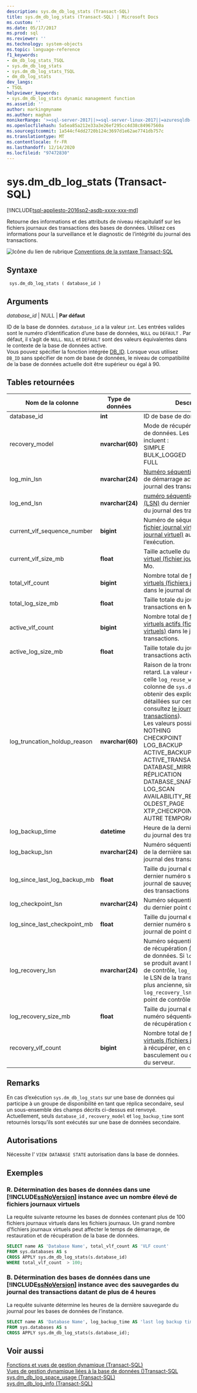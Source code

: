 ```yaml
---
description: sys.dm_db_log_stats (Transact-SQL)
title: sys.dm_db_log_stats (Transact-SQL) | Microsoft Docs
ms.custom: ''
ms.date: 05/17/2017
ms.prod: sql
ms.reviewer: ''
ms.technology: system-objects
ms.topic: language-reference
f1_keywords:
- dm_db_log_stats_TSQL
- sys.dm_db_log_stats
- sys.dm_db_log_stats_TSQL
- dm_db_log_stats
dev_langs:
- TSQL
helpviewer_keywords:
- sys.dm_db_log_stats dynamic management function
ms.assetid: ''
author: markingmyname
ms.author: maghan
monikerRange: '>=sql-server-2017||>=sql-server-linux-2017||=azuresqldb-mi-current'
ms.openlocfilehash: 5a5ea85a212e33a3e26ef295cc4d38c84967560a
ms.sourcegitcommit: 1a544cf4dd2720b124c3697d1e62ae7741db757c
ms.translationtype: MT
ms.contentlocale: fr-FR
ms.lasthandoff: 12/14/2020
ms.locfileid: "97472830"
---
```

# <a name="sysdm_db_log_stats-transact-sql"></a>sys.dm_db_log_stats (Transact-SQL)   
[!INCLUDE[tsql-appliesto-2016sp2-asdb-xxxx-xxx-md](../../includes/tsql-appliesto-2016sp2-asdb-xxxx-xxx-md.md)]

Retourne des informations et des attributs de niveau récapitulatif sur les fichiers journaux des transactions des bases de données. Utilisez ces informations pour la surveillance et le diagnostic de l’intégrité du journal des transactions.   
  
 ![Icône du lien de rubrique](../../database-engine/configure-windows/media/topic-link.gif "Icône du lien de rubrique") [Conventions de la syntaxe Transact-SQL](../../t-sql/language-elements/transact-sql-syntax-conventions-transact-sql.md)  
  
## <a name="syntax"></a>Syntaxe  
  
```  
 sys.dm_db_log_stats ( database_id )
```  
  
## <a name="arguments"></a>Arguments  

*database_id* | NULL | **Par défaut**

ID de la base de données. `database_id` a la valeur `int`. Les entrées valides sont le numéro d’identification d’une base de données, `NULL` ou `DEFAULT` . Par défaut, il s’agit de `NULL`. `NULL` et `DEFAULT` sont des valeurs équivalentes dans le contexte de la base de données active.  
Vous pouvez spécifier la fonction intégrée [DB_ID](../../t-sql/functions/db-id-transact-sql.md). Lorsque vous utilisez `DB_ID` sans spécifier de nom de base de données, le niveau de compatibilité de la base de données actuelle doit être supérieur ou égal à 90.

  
## <a name="tables-returned"></a>Tables retournées  
  
|Nom de la colonne|Type de données|Description|  
|-----------------|---------------|-----------------|  
|database_id    |**int**    |ID de base de données |  
|recovery_model |**nvarchar(60)**   |   Mode de récupération de la base de données. Les valeurs possibles incluent : <br /> SIMPLE<br /> BULK_LOGGED <br /> FULL |  
|log_min_lsn    |**nvarchar(24)**   |   [Numéro séquentiel](../../relational-databases/sql-server-transaction-log-architecture-and-management-guide.md#Logical_Arch) dans le journal de démarrage actuel dans le journal des transactions.|  
|log_end_lsn    |**nvarchar(24)**   |   [numéro séquentiel dans le journal (LSN)](../../relational-databases/sql-server-transaction-log-architecture-and-management-guide.md#Logical_Arch) du dernier enregistrement du journal des transactions.|  
|current_vlf_sequence_number    |**bigint** |   Numéro de séquence actuel du [fichier journal virtuel (fichier journal virtuel)](../../relational-databases/sql-server-transaction-log-architecture-and-management-guide.md#physical_arch) au moment de l’exécution.|  
|current_vlf_size_mb    |**float**  |   Taille actuelle du [fichier journal virtuel (fichier journal virtuel)](../../relational-databases/sql-server-transaction-log-architecture-and-management-guide.md#physical_arch) en Mo.|   
|total_vlf_count    |**bigint** |   Nombre total de [fichiers journaux virtuels (fichiers journaux virtuels)](../../relational-databases/sql-server-transaction-log-architecture-and-management-guide.md#physical_arch) dans le journal des transactions. |  
|total_log_size_mb  |**float**  |   Taille totale du journal des transactions en Mo. |  
|active_vlf_count   |**bigint** |   Nombre total de [fichiers journaux virtuels actifs (fichiers journaux virtuels)](../../relational-databases/sql-server-transaction-log-architecture-and-management-guide.md#physical_arch) dans le journal des transactions.|  
|active_log_size_mb |**float**  |   Taille totale du journal des transactions actives en Mo.|  
|log_truncation_holdup_reason   |**nvarchar(60)**   |   Raison de la troncation du journal retard. La valeur est identique à celle  `log_reuse_wait_desc` de la colonne de `sys.databases` .  (Pour obtenir des explications plus détaillées sur ces valeurs, consultez [le journal des transactions](../../relational-databases/logs/the-transaction-log-sql-server.md)). <br />Les valeurs possibles incluent : <br />NOTHING<br />CHECKPOINT<br />LOG_BACKUP<br />ACTIVE_BACKUP_OR_RESTORE<br />ACTIVE_TRANSACTION<br />DATABASE_MIRRORING<br />RÉPLICATION<br />DATABASE_SNAPSHOT_CREATION<br />LOG_SCAN<br />AVAILABILITY_REPLICA<br />OLDEST_PAGE<br />XTP_CHECKPOINT<br />AUTRE TEMPORAIRE |  
|log_backup_time    |**datetime**   |   Heure de la dernière sauvegarde du journal des transactions.|   
|log_backup_lsn |**nvarchar(24)**   |   Numéro séquentiel dans le journal de la dernière sauvegarde du journal des transactions [(LSN)](../../relational-databases/sql-server-transaction-log-architecture-and-management-guide.md#Logical_Arch).|   
|log_since_last_log_backup_mb   |**float**  |   Taille du journal en Mo depuis le dernier numéro séquentiel dans le journal de sauvegarde du journal des transactions [(LSN)](../../relational-databases/sql-server-transaction-log-architecture-and-management-guide.md#Logical_Arch).|  
|log_checkpoint_lsn |**nvarchar(24)**   |   Numéro séquentiel dans le journal du dernier point de contrôle [(LSN)](../../relational-databases/sql-server-transaction-log-architecture-and-management-guide.md#Logical_Arch).|  
|log_since_last_checkpoint_mb   |**float**  |   Taille du journal en Mo depuis le dernier numéro séquentiel dans le journal de point de contrôle [(LSN)](../../relational-databases/sql-server-transaction-log-architecture-and-management-guide.md#Logical_Arch).|  
|log_recovery_lsn   |**nvarchar(24)**   |   Numéro séquentiel dans le journal de récupération [(LSN)](../../relational-databases/sql-server-transaction-log-architecture-and-management-guide.md#Logical_Arch) de la base de données. Si `log_recovery_lsn` se produit avant le LSN de point de contrôle, `log_recovery_lsn` est le LSN de la transaction active la plus ancienne, sinon `log_recovery_lsn` est le LSN de point de contrôle.|  
|log_recovery_size_mb   |**float**  |   Taille du journal en Mo depuis le numéro séquentiel dans le journal de récupération du journal [(LSN)](../../relational-databases/sql-server-transaction-log-architecture-and-management-guide.md#Logical_Arch).|  
|recovery_vlf_count |**bigint** |   Nombre total de [fichiers journaux virtuels (fichiers journaux virtuels)](../../relational-databases/sql-server-transaction-log-architecture-and-management-guide.md#physical_arch) à récupérer, en cas de basculement ou de redémarrage du serveur. |  


## <a name="remarks"></a>Remarks
En cas d’exécution `sys.dm_db_log_stats` sur une base de données qui participe à un groupe de disponibilité en tant que réplica secondaire, seul un sous-ensemble des champs décrits ci-dessus est renvoyé.  Actuellement, seuls `database_id` , `recovery_model` et `log_backup_time` sont retournés lorsqu’ils sont exécutés sur une base de données secondaire.   

## <a name="permissions"></a>Autorisations  
Nécessite l' `VIEW DATABASE STATE` autorisation dans la base de données.   
  
## <a name="examples"></a>Exemples  

### <a name="a-determining-databases-in-a-ssnoversion-instance-with-high-number-of-vlfs"></a>R. Détermination des bases de données dans une [!INCLUDE[ssNoVersion](../../includes/ssnoversion-md.md)] instance avec un nombre élevé de fichiers journaux virtuels   
La requête suivante retourne les bases de données contenant plus de 100 fichiers journaux virtuels dans les fichiers journaux. Un grand nombre d’fichiers journaux virtuels peut affecter le temps de démarrage, de restauration et de récupération de la base de données.

```sql  
SELECT name AS 'Database Name', total_vlf_count AS 'VLF count' 
FROM sys.databases AS s
CROSS APPLY sys.dm_db_log_stats(s.database_id) 
WHERE total_vlf_count  > 100;
```   

### <a name="b-determining-databases-in-a-ssnoversion-instance-with-transaction-log-backups-older-than-4-hours"></a>B. Détermination des bases de données dans une [!INCLUDE[ssNoVersion](../../includes/ssnoversion-md.md)] instance avec des sauvegardes du journal des transactions datant de plus de 4 heures   
La requête suivante détermine les heures de la dernière sauvegarde du journal pour les bases de données de l’instance.

```sql  
SELECT name AS 'Database Name', log_backup_time AS 'last log backup time' 
FROM sys.databases AS s
CROSS APPLY sys.dm_db_log_stats(s.database_id); 
```

## <a name="see-also"></a>Voir aussi  
[Fonctions et vues de gestion dynamique &#40;Transact-SQL&#41;](../../relational-databases/system-dynamic-management-views/system-dynamic-management-views.md)   
[Vues de gestion dynamique liées à la base de données &#40;&#41;Transact-SQL ](../../relational-databases/system-dynamic-management-views/database-related-dynamic-management-views-transact-sql.md)   
[sys.dm_db_log_space_usage &#40;Transact-SQL&#41;](../../relational-databases/system-dynamic-management-views/sys-dm-db-log-space-usage-transact-sql.md)   
[sys.dm_db_log_info &#40;Transact-SQL&#41;](../../relational-databases/system-dynamic-management-views/sys-dm-db-log-info-transact-sql.md)    
  
